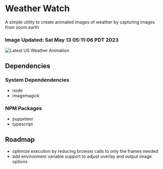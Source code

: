 # Weather Watch

A simple utility to create animated images of weather by capturing images from zoom.earth

### Image Updated: Sat May 13 05:11:06 PDT 2023

![Latest US Weather Animation](animations/2023-05-13.webp)

## Dependencies
### System Dependendencies
* node
* imagemagick
### NPM Packages
* puppeteer
* typescript

## Roadmap
* optimize execution by reducing browser calls to only the frames needed
* add environment variable support to adjust overlay and output image options

